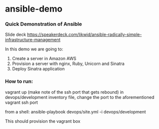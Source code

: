 ansible-demo
============

### Quick Demonstration of Ansible

Slide deck
https://speakerdeck.com/likwid/ansible-radically-simple-infrastructure-management

In this demo we are going to:

  1. Create a server in Amazon AWS
  2. Provision a server with nginx, Ruby, Unicorn and Sinatra
  3. Deploy Sinatra application
  

### How to run:

vagrant up (make note of the ssh port that gets rebound)
in devops/development inventory file, change the port to the aforementioned vagrant ssh port

from a shell:
ansible-playbook devops/site.yml -i devops/development

This should provision the vagrant box


  
